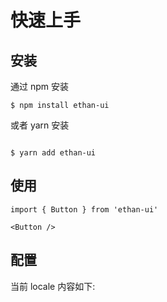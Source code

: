 # 快速上手

## 安装

通过 npm 安装
```
$ npm install ethan-ui

```

或者 yarn 安装
```

$ yarn add ethan-ui

```

## 使用
``` lang-jsx
import { Button } from 'ethan-ui'

<Button />
```

## 配置

当前 locale 内容如下:

<example name="locale" />
